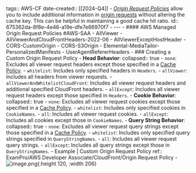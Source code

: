tags:: AWS-CF
date-created:: [[2024-Q4]]
	- *[Origin Request Policies]([[AWS-CF-Origin-Request-Policy]])* allow you to include additional information in [origin requests]([[AWS-CF-Origin-Request]]) without altering the cache key. This can be helpful in maintaining a good cache hit ratio.
	  id:: 675362da-8f8e-4e46-a19e-dfe7e66970f7
	- ---
	- #### AWS Managed Origin Request Policies #AWS-SAA
		- AllViewer
		- AllViewerAndCloudFrontHeaders-2022-06
		- AllViewerExceptHostHeader
		- CORS-CustomOrigin
		- CORS-S3Origin
		- Elemental-MediaTailor-PersonalizedManifests
		- UserAgentRefererHeaders
	- ### Creating a Custom Origin Request Policy
		- **Head Behavior**:
		  collapsed:: true
			- `none`: Excludes all viewer request headers except those specified in a [Cache Policy]([[AWS-CF-CachePolicy]]).
			- `whitelist`: Includes only specified headers in `Headers`.
			- `allViewer`: Includes all headers from viewer requests.
			- `allViewerAndWhitelistCloudFront`: Includes all viewer request headers and additional specified CloudFront headers.
			- `allExcept`: Includes all viewer request headers except those specified in `Headers`.
		- **Cookie Behavior**:
		  collapsed:: true
			- `none`: Excludes all viewer request cookies except those specified in a [Cache Policy]([[AWS-CF-CachePolicy]]).
			- `whitelist`: Includes only specified cookies in `CookieNames`.
			- `all`: Includes all viewer request cookies.
			- `allExcept`: Includes all cookies except those in `CookieNames`.
		- **Query String Behavior**:
		  collapsed:: true
			- `none`: Excludes all viewer request query strings except those specified in a [Cache Policy]([[AWS-CF-CachePolicy]]).
			- `whitelist`: Includes only specified query strings specified in `QueryStringNames`.
			- `all`: Includes all viewer request query strings.
			- `allExcept`: Includes all query strings except those in `QueryStringNames`.
	- Example | Custom Origin Request Policy
	  ref:: ExamPro/AWS Developer Associate/CloudFront/Origin Request Policy
		- ![image.png](../assets/image_1731945032316_0.png){:height 120, :width 206}